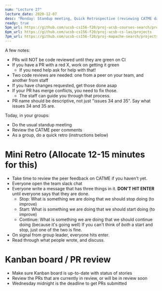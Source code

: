 ```yaml
---
num: "Lecture 27"
lecture_date: 2020-12-07
desc: "Monday: Standup meeting, Quick Retrospective (reviewing CATME data) PR Review / planning"
ready: true
5pm_url: https://github.com/ucsb-cs156-f20/proj-ucsb-courses-search/projects
6pm_url: https://github.com/ucsb-cs156-f20/proj-ucsb-cs-las/projects
7pm_url: https://github.com/ucsb-cs156-f20/proj-mapache-search/projects
---
```


A few notes:
- PRs will NOT be code reviewed until they are green on CI
- If you have a PR with a red X, work on getting it green
  - If you need help ask for help with that!
- Two code reviews are needed: one from a peer on your team, and another from staff
- If you have changes requested, get those done asap
- If your PR has merge conflicts, you need to fix those.
  - The staff can guide you through that process.
- PR name should be descriptive, not just "issues 34 and 35".   Say what issues 34 and 35 are.

Today, in your groups:

* Do the usual standup meeting
* Review the CATME peer comments
* As a group, do a quick retro (instructions below)


# Mini Retro (Allocate 12-15 minutes for this)
- Take time to review the peer feedback on CATME if you haven't yet.
- Everyone open the team slack chat
- Everyone write a message that has three things in it.  **DON'T HIT ENTER** until everyone says that they are done.
  * Stop: What is something we are doing that we should stop doing (to improve)
  * Start: What is something we are doing that we should start doing (to improve)
  * Continue: What is something we are doing that we should continue doing (because it's going well)
  If you can't think of *both* a start and stop, just one of the two is fine.
- On signal from group leader, everyone hits enter.
- Read through what people wrote, and discuss.

# Kanban board / PR review

- Make sure Kanban board is up-to-date with status of stories
- Review the PRs that are currently in review, or will be in review soon
- Wednesday midnight is the deadline to get PRs submitted

